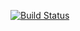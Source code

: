 [![Build Status](https://travis-ci.org/vitalyisaev2/buildgraph.svg?branch=master)](https://travis-ci.org/vitalyisaev2/buildgraph)
